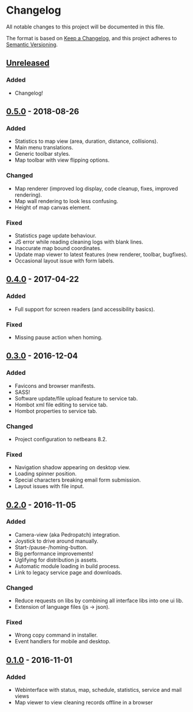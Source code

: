 # Changelog
All notable changes to this project will be documented in this file.

The format is based on [Keep a Changelog](https://keepachangelog.com/en/1.0.0/),
and this project adheres to [Semantic Versioning](https://semver.org/spec/v2.0.0.html).

## [Unreleased]
### Added
- Changelog!

## [0.5.0] - 2018-08-26
### Added
- Statistics to map view (area, duration, distance, collisions).
- Main menu translations.
- Generic toolbar styles.
- Map toolbar with view flipping options.

### Changed
- Map renderer (improved log display, code cleanup, fixes, improved rendering).
- Map wall rendering to look less confusing.
- Height of map canvas element.

### Fixed
- Statistics page update behaviour.
- JS error while reading cleaning logs with blank lines.
- Inaccurate map bound coordinates.
- Update map viewer to latest features (new renderer, toolbar, bugfixes).
- Occasional layout issue with form labels.

## [0.4.0] - 2017-04-22
### Added
- Full support for screen readers (and accessibility basics).

### Fixed
- Missing pause action when homing.

## [0.3.0] - 2016-12-04
### Added
- Favicons and browser manifests.
- SASS!
- Software update/file upload feature to service tab.
- Hombot xml file editing to service tab.
- Hombot properties to service tab.

### Changed
- Project configuration to netbeans 8.2.

### Fixed
- Navigation shadow appearing on desktop view.
- Loading spinner position.
- Special characters breaking email form submission.
- Layout issues with file input.

## [0.2.0] - 2016-11-05
### Added
- Camera-view (aka Pedropatch) integration.
- Joystick to drive around manually.
- Start-/pause-/homing-button.
- Big performance improvements!
- Uglifying for distribution js assets.
- Automatic module loading in build process.
- Link to legacy service page and downloads.

### Changed
- Reduce requests on libs by combining all interface libs into one ui lib.
- Extension of language files (js -> json).

### Fixed
- Wrong copy command in installer.
- Event handlers for mobile and desktop.

## [0.1.0] - 2016-11-01
### Added
- Webinterface with status, map, schedule, statistics, service and mail views
- Map viewer to view cleaning records offline in a browser

[Unreleased]: https://github.com/rampage128/hombot-interface/compare/0.5.0...HEAD
[0.5.0]: https://github.com/rampage128/hombot-interface/compare/0.4.0...0.5.0
[0.4.0]: https://github.com/rampage128/hombot-interface/compare/0.3.0...0.4.0
[0.3.0]: https://github.com/rampage128/hombot-interface/compare/0.2.0...0.3.0
[0.2.0]: https://github.com/rampage128/hombot-interface/compare/0.1.0...0.2.0
[0.1.0]: https://github.com/rampage128/hombot-interface/tree/0.1.0